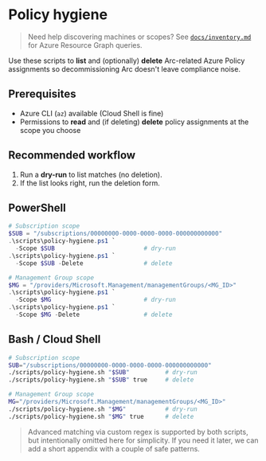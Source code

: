 # Policy hygiene

> Need help discovering machines or scopes? See [`docs/inventory.md`](inventory.md) for Azure Resource Graph queries.

Use these scripts to **list** and (optionally) **delete** Arc-related Azure Policy assignments so decommissioning Arc doesn't leave compliance noise.

## Prerequisites
- Azure CLI (`az`) available (Cloud Shell is fine)
- Permissions to **read** and (if deleting) **delete** policy assignments at the scope you choose

## Recommended workflow
1. Run a **dry-run** to list matches (no deletion).
2. If the list looks right, run the deletion form.

## PowerShell
```powershell
# Subscription scope
$SUB = "/subscriptions/00000000-0000-0000-0000-000000000000"
.\scripts\policy-hygiene.ps1 `
  -Scope $SUB                         # dry-run
.\scripts\policy-hygiene.ps1 `
  -Scope $SUB -Delete                 # delete

# Management Group scope
$MG = "/providers/Microsoft.Management/managementGroups/<MG_ID>"
.\scripts\policy-hygiene.ps1 `
  -Scope $MG                          # dry-run
.\scripts\policy-hygiene.ps1 `
  -Scope $MG -Delete                  # delete
```

## Bash / Cloud Shell
```bash
# Subscription scope
SUB="/subscriptions/00000000-0000-0000-0000-000000000000"
./scripts/policy-hygiene.sh "$SUB"          # dry-run
./scripts/policy-hygiene.sh "$SUB" true     # delete

# Management Group scope
MG="/providers/Microsoft.Management/managementGroups/<MG_ID>"
./scripts/policy-hygiene.sh "$MG"           # dry-run
./scripts/policy-hygiene.sh "$MG" true      # delete
```

> Advanced matching via custom regex is supported by both scripts, but intentionally omitted here for simplicity.
> If you need it later, we can add a short appendix with a couple of safe patterns.
